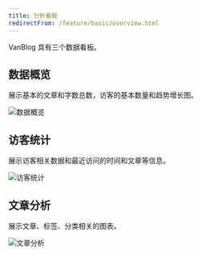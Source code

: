```yaml
---
title: 分析看板
redirectFrom: /feature/basic/overview.html
---
```


VanBlog 具有三个数据看板。

<!-- more -->

## 数据概览

展示基本的文章和字数总数，访客的基本数量和趋势增长图。

![数据概览](https://pic.mereith.com/img/3614afa8057c2fb0c078c62cad4e89b1.clipboard-2022-09-23.png)

## 访客统计

展示访客相关数据和最近访问的时间和文章等信息。

![访客统计](https://pic.mereith.com/img/067952d6fa53f62b10174690ed3b269a.clipboard-2022-08-16.png)

## 文章分析

展示文章、标签、分类相关的图表。

![文章分析](https://pic.mereith.com/img/d25024edd30cb2de2c9f9b77e8c9fd50.clipboard-2022-08-16.png)
